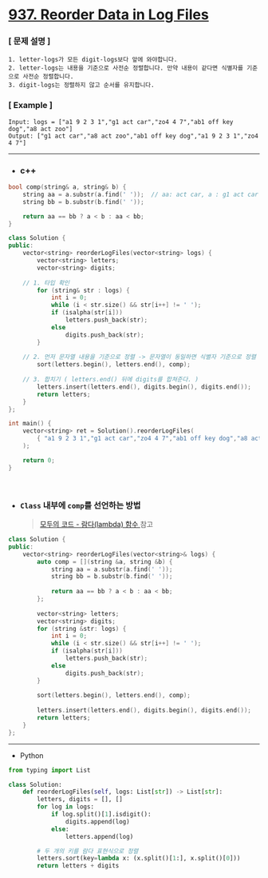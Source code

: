 # [937. Reorder Data in Log Files](https://leetcode.com/problems/reorder-data-in-log-files/)

### [ 문제 설명 ]
    1. letter-logs가 모든 digit-logs보다 앞에 와야합니다.
    2. letter-logs는 내용을 기준으로 사전순 정렬합니다. 만약 내용이 같다면 식별자를 기준으로 사전순 정렬합니다. 
    3. digit-logs는 정렬하지 않고 순서를 유지합니다.

### [ Example ]
```
Input: logs = ["a1 9 2 3 1","g1 act car","zo4 4 7","ab1 off key dog","a8 act zoo"]
Output: ["g1 act car","a8 act zoo","ab1 off key dog","a1 9 2 3 1","zo4 4 7"]
```
---------------------------

* ### c++

```c++
bool comp(string& a, string& b) {
    string aa = a.substr(a.find(' '));  // aa: act car, a : g1 act car
    string bb = b.substr(b.find(' '));

    return aa == bb ? a < b : aa < bb;
}

class Solution {
public:
    vector<string> reorderLogFiles(vector<string> logs) {
        vector<string> letters;
        vector<string> digits;
	
	// 1. 타입 확인
        for (string& str : logs) {
            int i = 0;
            while (i < str.size() && str[i++] != ' ');
            if (isalpha(str[i]))
                letters.push_back(str);
            else
                digits.push_back(str);
        }
	
	// 2. 먼저 문자열 내용을 기준으로 정렬 -> 문자열이 동일하면 식별자 기준으로 정렬
        sort(letters.begin(), letters.end(), comp);
	
	// 3. 합치기 ( letters.end() 뒤에 digits를 합쳐준다. )
        letters.insert(letters.end(), digits.begin(), digits.end());
        return letters;
    }
};

int main() {
    vector<string> ret = Solution().reorderLogFiles(
        { "a1 9 2 3 1","g1 act car","zo4 4 7","ab1 off key dog","a8 act zoo" }
    );

    return 0;
}
```

</br>

* ### `Class` 내부에 `comp`를 선언하는 방법

  > [모두의 코드 - 람다(lambda) 함수 ](https://modoocode.com/196) 참고

```c++
class Solution {
public:
    vector<string> reorderLogFiles(vector<string>& logs) {
        auto comp = [](string &a, string &b) {
            string aa = a.substr(a.find(' '));
            string bb = b.substr(b.find(' '));
            
            return aa == bb ? a < b : aa < bb;
        };
        
        vector<string> letters;
        vector<string> digits;
        for (string &str: logs) {
            int i = 0;
            while (i < str.size() && str[i++] != ' ');
            if (isalpha(str[i]))
                letters.push_back(str);
            else
                digits.push_back(str);
        }
        
        sort(letters.begin(), letters.end(), comp);
        
        letters.insert(letters.end(), digits.begin(), digits.end());
        return letters;
    }
};
```

---------

* Python

```python
from typing import List

class Solution:
    def reorderLogFiles(self, logs: List[str]) -> List[str]:
        letters, digits = [], []
        for log in logs:
            if log.split()[1].isdigit():
                digits.append(log)
            else:
                letters.append(log)

        # 두 개의 키를 람다 표현식으로 정렬
        letters.sort(key=lambda x: (x.split()[1:], x.split()[0]))
        return letters + digits
```

